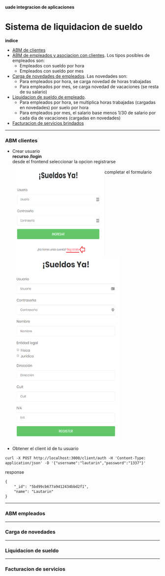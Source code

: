 <b>uade integracion de aplicaciones</b>
# Sistema de liquidacion de sueldo

<b>indice</b>
* [ABM de clientes](#abm-clientes)
* [ABM de empleados y asociacion con clientes](#abm-empleados). Los tipos posibles de empleados son:
	* Empleados con sueldo por hora
	* Empleados con sueldo por mes
* [Carga de novedades de empleados](#carga-de-novedades). Las novedades son:
	* Para empleados por hora, se carga novedad de horas trabajadas
	* Para empleados por mes, se carga novedad de vacaciones (se resta de su salario)
* [Liquidacion de sueldo de empleado](#liquidacion-de-sueldo).
	* Para empleados por hora, se multiplica horas trabajadas (cargadas en novedades) por suelo por hora
	* Para empleados por mes, el salario base menos 1/30 de salario por cada dia de vacaciones (cargadas en novedades) 
* [Facturacion de servicios brindados](#facturacion-de-servicios)

---
### ABM clientes
* Crear usuario<br>
<b>recurso /login</b><br>
	desde el frontend seleccionar la opcion registrarse <br>
	<img src="images/registrate.png" width="300" height="300" align="left"/><br>
	completar el formulario <br>
	<img src="images/register-form.png"  width="350" height="600"/><br>

* Obtener el client id de tu usuario
```
curl -X POST http://localhost:3000/client/auth -H 'Content-Type: application/json' -D '{"username":"lautarin","password":"1337"}'
```

response 
```
{
    "_id": "5bd99cb677a9412434bbd2f1",
    "name": "Lautarin"
}
```

---
### ABM empleados


---
### Carga de novedades


---
### Liquidacion de sueldo


---
### Facturacion de servicios
